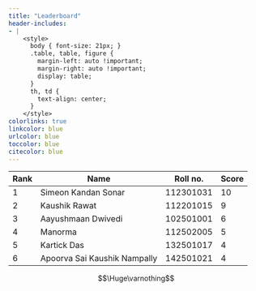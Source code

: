 ```yaml
---
title: "Leaderboard"
header-includes:
- |
    <style>
      body { font-size: 21px; }
      .table, table, figure {
        margin-left: auto !important;
        margin-right: auto !important;
        display: table;
      }
      th, td {
        text-align: center;
      }
    </style>
colorlinks: true
linkcolor: blue
urlcolor: blue
toccolor: blue
citecolor: blue
---
```



|   Rank    |       Name                    |   Roll no.    |       Score       |
|-----------|-------------------------------|---------------|-------------------|
|   1       |   Simeon Kandan Sonar         |   112301031   |   10              |
|   2       |   Kaushik Rawat               |   112201015   |   9               |
|   3       |   Aayushmaan Dwivedi          |   102501001   |   6               |
|   4       |   Manorma                     |   112502005   |   5               |
|   5       |   Kartick Das                 |   132501017   |   4               |
|   6       |  Apoorva Sai Kaushik Nampally |   142501021   |   4               |

$$\Huge\varnothing$$

